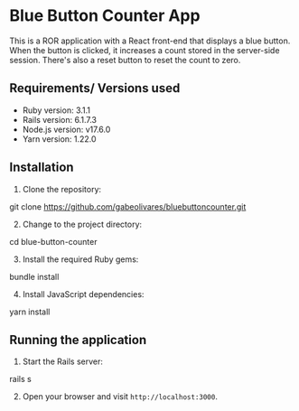 # Blue Button Counter App

This is a ROR application with a React front-end that displays a blue button. When the button is clicked, it increases a count stored in the server-side session. There's also a reset button to reset the count to zero.

## Requirements/ Versions used 

- Ruby version: 3.1.1
- Rails version: 6.1.7.3
- Node.js version: v17.6.0
- Yarn version: 1.22.0



## Installation

1. Clone the repository:

git clone https://github.com/gabeolivares/bluebuttoncounter.git


2. Change to the project directory:

cd blue-button-counter


3. Install the required Ruby gems:

bundle install

4. Install JavaScript dependencies:

yarn install


## Running the application

1. Start the Rails server:

rails s

2. Open your browser and visit `http://localhost:3000`.